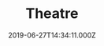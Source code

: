 ---
title: Theatre
image: /images/uploads/9m8a5454-1-.jpg
categories: ["samudyata"]
description: Prabhat- training.
keywords: >-
  SAMUDYATA - Srichakra Academy of Music - Dance - Yoga and Theatre Arts,
  Faculty, Prabhat Kala Tapovana.
date: 2019-06-27T14:34:11.000Z
draft: false
---